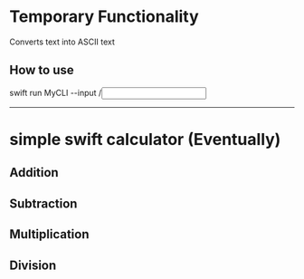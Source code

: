 # Temporary Functionality
Converts text into ASCII text

## How to use
swift run MyCLI --input /<input text in single quotes/>

--- 

# simple swift calculator (Eventually)

## Addition

## Subtraction

## Multiplication

## Division


